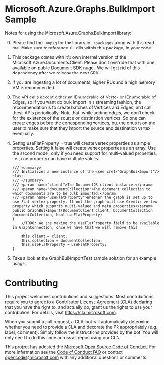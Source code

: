 # Microsoft.Azure.Graphs.BulkImport Sample
Notes for using the Microsoft.Azure.Graphs.BulkImport library:

0. Please find the `.nupkg` for the library in `./packages` along with this read me. Make sure to reference all .dlls within this package, in your code.

1. This package comes with it's own internal version of the Microsoft.Azure.Documents.Client. Please don’t override that with one available on public Document SDK nuget.
We will get rid of this dependency after we release the next SDK.

2. If you are ingesting a lot of documents, higher RUs and a high memory VM is recommended. 

3. The API calls accept either an IEnumerable of Vertex or IEnumerable of Edges, so if you want do bulk import in a streaming fashion, the recommendation is to create batches of Vertices and Edges, and call these APIs periodically.
Note that, while adding edges, we don’t check for the existence of the source or destination vertices. So one can create edges before the corresponding vertices, but the onus is on the user to make sure that they import the source
 and destination vertex eventually. 

4.  Settng useFlatProperty = true will create vertex properties as simple properties. Setting it false will create vertex properties as an array. Use the second model, only if you need support for multi-valued properties, i.e., one 
property can have multiple values. 

        /// <summary>
        /// Initializes a new instance of the <see cref="GraphBulkImport"/> class.
        /// </summary>
        /// <param name="client">The DocumentDB client instance.</param>
        /// <param name="documentCollection">The document collection to which documents are to be bulk imported.</param>
        /// <param name="useFlatProperty">Whether the graph is set up to use Flat vertex property. If not the graph will use Gremlin vertex property which supports multi-valued and meta properties</param>
        public GraphBulkImport(DocumentClient client, DocumentCollection documentCollection, bool useFlatProperty)
        {
            //TODO: We are making the useFlatProperty field to be available in GraphConnection, once we have that we will remove this 

            this.client = client;
            this.collection = documentCollection;
            this.useFlatProperty = useFlatProperty;
        }

5. Take a look at the GraphBulkImportTest sample solution for an example usage.


# Contributing

This project welcomes contributions and suggestions.  Most contributions require you to agree to a
Contributor License Agreement (CLA) declaring that you have the right to, and actually do, grant us
the rights to use your contribution. For details, visit https://cla.microsoft.com.

When you submit a pull request, a CLA-bot will automatically determine whether you need to provide
a CLA and decorate the PR appropriately (e.g., label, comment). Simply follow the instructions
provided by the bot. You will only need to do this once across all repos using our CLA.

This project has adopted the [Microsoft Open Source Code of Conduct](https://opensource.microsoft.com/codeofconduct/).
For more information see the [Code of Conduct FAQ](https://opensource.microsoft.com/codeofconduct/faq/) or
contact [opencode@microsoft.com](mailto:opencode@microsoft.com) with any additional questions or comments.

